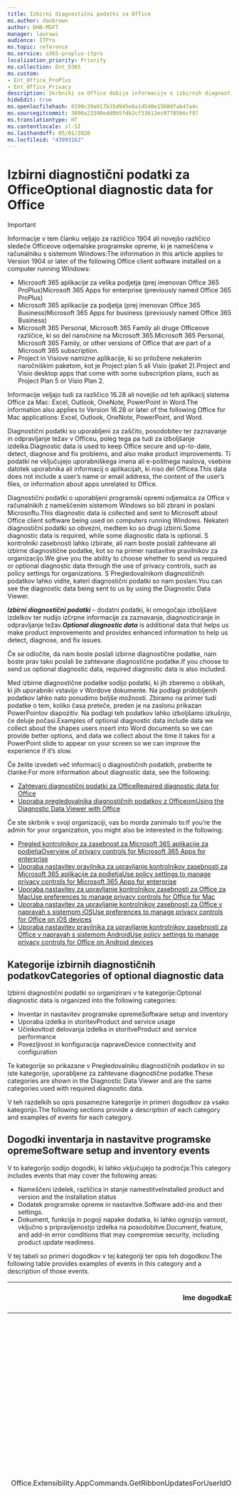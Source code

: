```yaml
---
title: Izbirni diagnostični podatki za Office
ms.author: danbrown
author: DHB-MSFT
manager: laurawi
audience: ITPro
ms.topic: reference
ms.service: o365-proplus-itpro
localization_priority: Priority
ms.collection: Ent_O365
ms.custom:
- Ent_Office_ProPlus
- Ent_Office_Privacy
description: Skrbniki za Office dobijo informacije o izbirnih diagnostičnih podatkih v Officeu, vključno z nekaterimi primeri dogodkov.
hideEdit: true
ms.openlocfilehash: 0190c29a017b35d945e6a1d540e1560dfab47a4c
ms.sourcegitcommit: 3890a23390edd0b5fdb2cf33613ec0778566cf97
ms.translationtype: HT
ms.contentlocale: sl-SI
ms.lasthandoff: 05/01/2020
ms.locfileid: "43993162"
---
```

# <a name="optional-diagnostic-data-for-office"></a><span data-ttu-id="59803-103">Izbirni diagnostični podatki za Office</span><span class="sxs-lookup"><span data-stu-id="59803-103">Optional diagnostic data for Office</span></span>

> [!IMPORTANT]
> <span data-ttu-id="59803-104">Informacije v tem članku veljajo za različico 1904 ali novejšo različico sledeče Officeove odjemalske programske opreme, ki je nameščena v računalniku s sistemom Windows:</span><span class="sxs-lookup"><span data-stu-id="59803-104">The information in this article applies to Version 1904 or later of the following Office client software installed on a computer running Windows:</span></span>
> - <span data-ttu-id="59803-105">Microsoft 365 aplikacije za velika podjetja (prej imenovan Office 365 ProPlus)</span><span class="sxs-lookup"><span data-stu-id="59803-105">Microsoft 365 Apps for enterprise (previously named Office 365 ProPlus)</span></span>
> - <span data-ttu-id="59803-106">Microsoft 365 aplikacije za podjetja (prej imenovan Office 365 Business)</span><span class="sxs-lookup"><span data-stu-id="59803-106">Microsoft 365 Apps for business (previously named Office 365 Business)</span></span>
> - <span data-ttu-id="59803-107">Microsoft 365 Personal, Microsoft 365 Family ali druge Officeove različice, ki so del naročnine na Microsoft 365.</span><span class="sxs-lookup"><span data-stu-id="59803-107">Microsoft 365 Personal, Microsoft 365 Family, or other versions of Office that are part of a Microsoft 365 subscription.</span></span>
> - <span data-ttu-id="59803-108">Project in Visiove namizne aplikacije, ki so priložene nekaterim naročniškim paketom, kot je Project plan 5 ali Visio (paket 2).</span><span class="sxs-lookup"><span data-stu-id="59803-108">Project and Visio desktop apps that come with some subscription plans, such as Project Plan 5 or Visio Plan 2.</span></span>
>
> <span data-ttu-id="59803-109">Informacije veljajo tudi za različico 16.28 ali novejšo od teh aplikacij sistema Office za Mac: Excel, Outlook, OneNote, PowerPoint in Word.</span><span class="sxs-lookup"><span data-stu-id="59803-109">The information also applies to Version 16.28 or later of the following Office for Mac applications: Excel, Outlook, OneNote, PowerPoint, and Word.</span></span>

<span data-ttu-id="59803-110">Diagnostični podatki so uporabljeni za zaščito, posodobitev ter zaznavanje in odpravljanje težav v Officeu, poleg tega pa tudi za izboljšanje izdelka.</span><span class="sxs-lookup"><span data-stu-id="59803-110">Diagnostic data is used to keep Office secure and up-to-date, detect, diagnose and fix problems, and also make product improvements.</span></span> <span data-ttu-id="59803-111">Ti podatki ne vključujejo uporabniškega imena ali e-poštnega naslova, vsebine datotek uporabnika ali informacij o aplikacijah, ki niso del Officea.</span><span class="sxs-lookup"><span data-stu-id="59803-111">This data does not include a user’s name or email address, the content of the user’s files, or information about apps unrelated to Office.</span></span>

<span data-ttu-id="59803-112">Diagnostični podatki o uporabljeni programski opremi odjemalca za Office v računalnikih z nameščenim sistemom Windows so bili zbrani in poslani Microsoftu.</span><span class="sxs-lookup"><span data-stu-id="59803-112">This diagnostic data is collected and sent to Microsoft about Office client software being used on computers running Windows.</span></span> <span data-ttu-id="59803-113">Nekateri diagnostični podatki so obvezni, medtem ko so drugi izbirni.</span><span class="sxs-lookup"><span data-stu-id="59803-113">Some diagnostic data is required, while some diagnostic data is optional.</span></span> <span data-ttu-id="59803-114">S kontrolniki zasebnosti lahko izbirate, ali nam boste poslali zahtevane ali izbirne diagnostične podatke, kot so na primer nastavitve pravilnikov za organizacijo.</span><span class="sxs-lookup"><span data-stu-id="59803-114">We give you the ability to choose whether to send us required or optional diagnostic data through the use of privacy controls, such as policy settings for organizations.</span></span> <span data-ttu-id="59803-115">S Pregledovalnikom diagnostičnih podatkov lahko vidite, kateri diagnostični podatki so nam poslani.</span><span class="sxs-lookup"><span data-stu-id="59803-115">You can see the diagnostic data being sent to us by using the Diagnostic Data Viewer.</span></span>

<span data-ttu-id="59803-116">***Izbirni diagnostični podatki*** – dodatni podatki, ki omogočajo izboljšave izdelkov ter nudijo izčrpne informacije za zaznavanje, diagnosticiranje in odpravljanje težav.</span><span class="sxs-lookup"><span data-stu-id="59803-116">***Optional diagnostic data*** is additional data that helps us make product improvements and provides enhanced information to help us detect, diagnose, and fix issues.</span></span>

<span data-ttu-id="59803-117">Če se odločite, da nam boste poslali izbirne diagnostične podatke, nam boste prav tako poslali še zahtevane diagnostične podatke.</span><span class="sxs-lookup"><span data-stu-id="59803-117">If you choose to send us optional diagnostic data, required diagnostic data is also included.</span></span>

<span data-ttu-id="59803-118">Med izbirne diagnostične podatke sodijo podatki, ki jih zberemo o oblikah, ki jih uporabniki vstavijo v Wordove dokumente. Na podlagi pridobljenih podatkov lahko nato ponudimo boljše možnosti. Zbiramo na primer tudi podatke o tem, koliko časa preteče, preden je na zaslonu prikazan PowerPointov diapozitiv. Na podlagi teh podatkov lahko izboljšamo izkušnjo, če deluje počasi.</span><span class="sxs-lookup"><span data-stu-id="59803-118">Examples of optional diagnostic data include data we collect about the shapes users insert into Word documents so we can provide better options, and data we collect about the time it takes for a PowerPoint slide to appear on your screen so we can improve the experience if it’s slow.</span></span>

<span data-ttu-id="59803-119">Če želite izvedeti več informacij o diagnostičnih podatkih, preberite te članke:</span><span class="sxs-lookup"><span data-stu-id="59803-119">For more information about diagnostic data, see the following:</span></span>

- [<span data-ttu-id="59803-120">Zahtevani diagnostični podatki za Office</span><span class="sxs-lookup"><span data-stu-id="59803-120">Required diagnostic data for Office</span></span>](required-diagnostic-data.md)
- [<span data-ttu-id="59803-121">Uporaba pregledovalnika diagnostičnih podatkov z Officeom</span><span class="sxs-lookup"><span data-stu-id="59803-121">Using the Diagnostic Data Viewer with Office</span></span>](https://support.office.com/article/cf761ce9-d805-4c60-a339-4e07f3182855)

<span data-ttu-id="59803-122">Če ste skrbnik v svoji organizaciji, vas bo morda zanimalo to:</span><span class="sxs-lookup"><span data-stu-id="59803-122">If you’re the admin for your organization, you might also be interested in the following:</span></span>

- [<span data-ttu-id="59803-123">Pregled kontrolnikov za zasebnost za Microsoft 365 aplikacije za podjetja</span><span class="sxs-lookup"><span data-stu-id="59803-123">Overview of privacy controls for Microsoft 365 Apps for enterprise</span></span>](overview-privacy-controls.md)
- [<span data-ttu-id="59803-124">Uporaba nastavitev pravilnika za upravljanje kontrolnikov zasebnosti za Microsoft 365 aplikacije za podjetja</span><span class="sxs-lookup"><span data-stu-id="59803-124">Use policy settings to manage privacy controls for Microsoft 365 Apps for enterprise</span></span>](manage-privacy-controls.md)
- [<span data-ttu-id="59803-125">Uporaba nastavitev za upravljanje kontrolnikov zasebnosti za Office za Mac</span><span class="sxs-lookup"><span data-stu-id="59803-125">Use preferences to manage privacy controls for Office for Mac</span></span>](mac-privacy-preferences.md)
- [<span data-ttu-id="59803-126">Uporaba nastavitev za upravljanje kontrolnikov zasebnosti za Office v napravah s sistemom iOS</span><span class="sxs-lookup"><span data-stu-id="59803-126">Use preferences to manage privacy controls for Office on iOS devices</span></span>](ios-privacy-preferences.md)
- [<span data-ttu-id="59803-127">Uporaba nastavitev pravilnika za upravljanje kontrolnikov zasebnosti za Office v napravah s sistemom Android</span><span class="sxs-lookup"><span data-stu-id="59803-127">Use policy settings to manage privacy controls for Office on Android devices</span></span>](android-privacy-controls.md)

## <a name="categories-of-optional-diagnostic-data"></a><span data-ttu-id="59803-128">Kategorije izbirnih diagnostičnih podatkov</span><span class="sxs-lookup"><span data-stu-id="59803-128">Categories of optional diagnostic data</span></span>

<span data-ttu-id="59803-129">Izbirni diagnostični podatki so organizirani v te kategorije:</span><span class="sxs-lookup"><span data-stu-id="59803-129">Optional diagnostic data is organized into the following categories:</span></span>

- <span data-ttu-id="59803-130">Inventar in nastavitev programske opreme</span><span class="sxs-lookup"><span data-stu-id="59803-130">Software setup and inventory</span></span>
- <span data-ttu-id="59803-131">Uporaba izdelka in storitev</span><span class="sxs-lookup"><span data-stu-id="59803-131">Product and service usage</span></span>
- <span data-ttu-id="59803-132">Učinkovitost delovanja izdelka in storitve</span><span class="sxs-lookup"><span data-stu-id="59803-132">Product and service performance</span></span>
- <span data-ttu-id="59803-133">Povezljivost in konfiguracija naprave</span><span class="sxs-lookup"><span data-stu-id="59803-133">Device connectivity and configuration</span></span>

<span data-ttu-id="59803-134">Te kategorije so prikazane v Pregledovalniku diagnostičnih podatkov in so iste kategorije, uporabljene za zahtevane diagnostične podatke.</span><span class="sxs-lookup"><span data-stu-id="59803-134">These categories are shown in the Diagnostic Data Viewer and are the same categories used with required diagnostic data.</span></span>

<span data-ttu-id="59803-135">V teh razdelkih so opis posamezne kategorije in primeri dogodkov za vsako kategorijo.</span><span class="sxs-lookup"><span data-stu-id="59803-135">The following sections provide a description of each category and examples of events for each category.</span></span>

## <a name="software-setup-and-inventory-events"></a><span data-ttu-id="59803-136">Dogodki inventarja in nastavitve programske opreme</span><span class="sxs-lookup"><span data-stu-id="59803-136">Software setup and inventory events</span></span>

<span data-ttu-id="59803-137">V to kategorijo sodijo dogodki, ki lahko vključujejo ta področja:</span><span class="sxs-lookup"><span data-stu-id="59803-137">This category includes events that may cover the following areas:</span></span>

- <span data-ttu-id="59803-138">Nameščeni izdelek, različica in stanje namestitve</span><span class="sxs-lookup"><span data-stu-id="59803-138">Installed product and version and the installation status</span></span>
- <span data-ttu-id="59803-139">Dodatek programske opreme in nastavitve.</span><span class="sxs-lookup"><span data-stu-id="59803-139">Software add-ins and their settings.</span></span>
- <span data-ttu-id="59803-140">Dokument, funkcija in pogoji napake dodatka, ki lahko ogrozijo varnost, vključno s pripravljenostjo izdelka na posodobitve.</span><span class="sxs-lookup"><span data-stu-id="59803-140">Document, feature, and add-in error conditions that may compromise security, including product update readiness.</span></span>

<span data-ttu-id="59803-141">V tej tabeli so primeri dogodkov v tej kategoriji ter opis teh dogodkov.</span><span class="sxs-lookup"><span data-stu-id="59803-141">The following table provides examples of events in this category and a description of those events.</span></span>

| <span data-ttu-id="59803-142">**Ime dogodka**</span><span class="sxs-lookup"><span data-stu-id="59803-142">**Event name**</span></span>   | <span data-ttu-id="59803-143">**Opis dogodka**</span><span class="sxs-lookup"><span data-stu-id="59803-143">**Event description**</span></span>  |
| ---- | ---- |
| <span data-ttu-id="59803-144">Office.Extensibility.AppCommands.GetRibbonUpdatesForUserId</span><span class="sxs-lookup"><span data-stu-id="59803-144">Office.Extensibility.AppCommands.GetRibbonUpdatesForUserId</span></span> | <span data-ttu-id="59803-145">Ta dogodek označuje, ali Word uspešno posodobi trak v Wordovem uporabniškem vmesniku, ko uporabnik spremeni svojo identiteto.</span><span class="sxs-lookup"><span data-stu-id="59803-145">This event indicates whether Word successfully updates the Ribbon in the Word User Interface when the user changes their identity.</span></span> <span data-ttu-id="59803-146">S tem dogodkom zaznamo napačne nastavitve in druge težave, ki lahko vplivajo na Officeov uporabniški vmesnik.</span><span class="sxs-lookup"><span data-stu-id="59803-146">We use this event to detect incorrect setup and other issues that would affect the Office user interface.</span></span> |
| <span data-ttu-id="59803-147">Office.Extensibility.AppCommands.AppCmdInstall</span><span class="sxs-lookup"><span data-stu-id="59803-147">Office.Extensibility.AppCommands.AppCmdInstall</span></span>   | <span data-ttu-id="59803-148">V tem dogodku so informacije o Officeovem dodatku, ki ga je uporabnik namestil, vključno z ID-jem aplikacije, graditvijo in različico operacijskega sistema, uspehom namestitve ter trajanjem namestitve.</span><span class="sxs-lookup"><span data-stu-id="59803-148">This event provides information about the Office add-in that the user has installed, including app ID, operating system build and version, success of installation, and duration of install.</span></span>  |

## <a name="product-and-service-usage-events"></a><span data-ttu-id="59803-149">Dogodki uporabe izdelka in storitve</span><span class="sxs-lookup"><span data-stu-id="59803-149">Product and service usage events</span></span>

<span data-ttu-id="59803-150">V to kategorijo sodijo dogodki, ki lahko vključujejo ta področja:</span><span class="sxs-lookup"><span data-stu-id="59803-150">This category includes events that may cover the following areas:</span></span>

- <span data-ttu-id="59803-151">Uspešnost delovanja aplikacije.</span><span class="sxs-lookup"><span data-stu-id="59803-151">Success of application functionality.</span></span> <span data-ttu-id="59803-152">Omejeno na odpiranje in zapiranje aplikacije in dokumentov, urejanje datoteke ter skupna raba datoteke (sodelovanje).</span><span class="sxs-lookup"><span data-stu-id="59803-152">Limited to opening and closing of the application and documents, file editing, and file sharing (collaboration).</span></span>
- <span data-ttu-id="59803-153">Določanje, ali je prišlo do specifičnih dogodkov funkcije, kot sta zagon ali zaustavitev, in funkcije, ki se izvaja.</span><span class="sxs-lookup"><span data-stu-id="59803-153">Determination if specific feature events have occurred, such as start or stop, and if feature is running.</span></span>
- <span data-ttu-id="59803-154">Officeove funkcije dostopnosti</span><span class="sxs-lookup"><span data-stu-id="59803-154">Office accessibility features</span></span>

<span data-ttu-id="59803-155">V tej tabeli so primeri dogodkov v tej kategoriji ter opis teh dogodkov.</span><span class="sxs-lookup"><span data-stu-id="59803-155">The following table provides examples of events in this category and a description of those events.</span></span>

| <span data-ttu-id="59803-156">**Ime dogodka**</span><span class="sxs-lookup"><span data-stu-id="59803-156">**Event name**</span></span>   | <span data-ttu-id="59803-157">**Opis dogodka**</span><span class="sxs-lookup"><span data-stu-id="59803-157">**Event description**</span></span>  |
| ------ | ------- |
| <span data-ttu-id="59803-158">Office.Word.Commanding.Highlight</span><span class="sxs-lookup"><span data-stu-id="59803-158">Office.Word.Commanding.Highlight</span></span>  | <span data-ttu-id="59803-159">Ta dogodek označuje, ali je Word izvedel ukaz za označevanje besedila.</span><span class="sxs-lookup"><span data-stu-id="59803-159">This event indicates Word has executed the command to highlight text.</span></span> <span data-ttu-id="59803-160">S tem dogodkom zaznamo napake v ukazu za označevanje besedila.</span><span class="sxs-lookup"><span data-stu-id="59803-160">We use this event to detect errors in the text-highlight command.</span></span>  |
| <span data-ttu-id="59803-161">Office.Translator.AddInLoaded</span><span class="sxs-lookup"><span data-stu-id="59803-161">Office.Translator.AddInLoaded</span></span>   | <span data-ttu-id="59803-162">Signal obveščanja o izvajanju programa, ki označuje, da je bila funkcija prevajalca uspešno naložena in upodobljena.</span><span class="sxs-lookup"><span data-stu-id="59803-162">A heartbeat to indicate that the translator feature has been loaded and rendered successfully.</span></span>  |
| <span data-ttu-id="59803-163">Office.Graphics.GVizInsertShape</span><span class="sxs-lookup"><span data-stu-id="59803-163">Office.Graphics.GVizInsertShape</span></span> |<span data-ttu-id="59803-164">Spremlja uporabo funkcije »Vstavi obliko« v Wordu, poleg tega pa poroča podrobnosti o vrstah oblik, ki so vstavljene, in iz katerega vira so pridobljene.</span><span class="sxs-lookup"><span data-stu-id="59803-164">Tracks the usage of the Insert Shape feature in Word and also reports details of types of shapes inserted and from which source.</span></span>| 
| <span data-ttu-id="59803-165">Office.PowerPoint.PPT.Desktop.SummaryZoomInsertionRule</span><span class="sxs-lookup"><span data-stu-id="59803-165">Office.PowerPoint.PPT.Desktop.SummaryZoomInsertionRule</span></span>   | <span data-ttu-id="59803-166">Ta element določa, ali so v dokumentu razdelki, ko uporabnik vstavlja zumiranje povzetka, in ali uporabnik izbriše obstoječe razdelke.</span><span class="sxs-lookup"><span data-stu-id="59803-166">This event determines if there are any sections present in a document when the user is inserting Summary Zoom and if the user chooses to delete existing sections.</span></span> |
| <span data-ttu-id="59803-167">Office.Security.SecureReaderHost.ProtectedViewValidation</span><span class="sxs-lookup"><span data-stu-id="59803-167">Office.Security.SecureReaderHost.ProtectedViewValidation</span></span> | <span data-ttu-id="59803-168">Spremlja, kdaj in zakaj je datoteka odprta v zaščitenem pogledu.</span><span class="sxs-lookup"><span data-stu-id="59803-168">Tracks when and why a file is opened in Protected View.</span></span> <span data-ttu-id="59803-169">Uporabljeno za diagnosticiranje pogojev, zaradi katerih zaščiteni pogled morda ni pravilno sprožen. Na ta način je zagotovljeno pravilno delovanje funkcije.</span><span class="sxs-lookup"><span data-stu-id="59803-169">Used to diagnose conditions where Protected View may not be correctly triggered to ensure the feature is working properly.</span></span> |

## <a name="product-and-service-performance-events"></a><span data-ttu-id="59803-170">Dogodki delovanja izdelka in storitve</span><span class="sxs-lookup"><span data-stu-id="59803-170">Product and service performance events</span></span>

<span data-ttu-id="59803-171">V to kategorijo sodijo dogodki, ki lahko vključujejo ta področja:</span><span class="sxs-lookup"><span data-stu-id="59803-171">This category includes events that may cover the following areas:</span></span>

- <span data-ttu-id="59803-172">Obstaja nepričakovana aplikacija (se zruši) in stanje te aplikacije, ko pride do tega.</span><span class="sxs-lookup"><span data-stu-id="59803-172">Unexpected application exits (crashes) and the state of the application when that happens.</span></span>
- <span data-ttu-id="59803-173">Slab odzivni čas ali slaba učinkovitost za scenarije, kot sta zagon aplikacije ali odpiranje datoteke.</span><span class="sxs-lookup"><span data-stu-id="59803-173">Poor response time or performance for scenarios such as application start up or opening a file.</span></span>
- <span data-ttu-id="59803-174">Napake v delovanju funkcije ali uporabniške izkušnje.</span><span class="sxs-lookup"><span data-stu-id="59803-174">Errors in functionality of a feature or user experience.</span></span>

<span data-ttu-id="59803-175">V tej tabeli so primeri dogodkov v tej kategoriji ter opis teh dogodkov.</span><span class="sxs-lookup"><span data-stu-id="59803-175">The following table provides examples of events in this category and a description of those events.</span></span>

| <span data-ttu-id="59803-176">**Ime dogodka**</span><span class="sxs-lookup"><span data-stu-id="59803-176">**Event name**</span></span>    | <span data-ttu-id="59803-177">**Opis dogodka**</span><span class="sxs-lookup"><span data-stu-id="59803-177">**Event description**</span></span>   |
| --------------- | -------------- |
| <span data-ttu-id="59803-178">Office.Word.Word.CoreSaveTime100ns</span><span class="sxs-lookup"><span data-stu-id="59803-178">Office.Word.Word.CoreSaveTime100ns</span></span>     | <span data-ttu-id="59803-179">Ta dogodek zabeleži podatke o učinkovitosti dejanja shranjevanja dokumenta v Wordu.</span><span class="sxs-lookup"><span data-stu-id="59803-179">This event logs the performance of a document save activity by Word.</span></span> <span data-ttu-id="59803-180">S tem dogodkom zaznamo napake in težave z učinkovitostjo delovanja v dejavnosti shranjevanja dokumenta v Wordu.</span><span class="sxs-lookup"><span data-stu-id="59803-180">We use this event to detect errors and performance issues in the Word save document activity.</span></span>|
| <span data-ttu-id="59803-181">Office.Identity.SignInForWamAccountAad</span><span class="sxs-lookup"><span data-stu-id="59803-181">Office.Identity.SignInForWamAccountAad</span></span>  | <span data-ttu-id="59803-182">Ta dogodek je poslan, ko je uporabnik vpisan v račun storitve Azure Active Directory s knjižnico Web Account Manager (WAM).</span><span class="sxs-lookup"><span data-stu-id="59803-182">This event is sent when a user is signed in to an Azure Active Directory account with Web Account Manager (WAM) library.</span></span> <span data-ttu-id="59803-183">Ta dogodek pošlje metapodatke, kot so ime aplikacije, različica aplikacije in koda napake, če dogodek ni uspel.</span><span class="sxs-lookup"><span data-stu-id="59803-183">This event sends metadata such as AppName, AppVersion, and ErrorCode if the event failed.</span></span> |
| <span data-ttu-id="59803-184">Office.PowerPoint.PPT.Desktop.FileOpen.FirstSlideMasterThumbnailRenderTime</span><span class="sxs-lookup"><span data-stu-id="59803-184">Office.PowerPoint.PPT.Desktop.FileOpen.FirstSlideMasterThumbnailRenderTime</span></span> | <span data-ttu-id="59803-185">Ta dogodek zbere podatke o času, potrebnem za upodobitev prve sličice matrice v PowerPointu.</span><span class="sxs-lookup"><span data-stu-id="59803-185">This event collects the length of time it takes to render the first slide master thumbnail in PowerPoint.</span></span>  |
| <span data-ttu-id="59803-186">Office.Extensibility.Diagnostics</span><span class="sxs-lookup"><span data-stu-id="59803-186">Office.Extensibility.Diagnostics</span></span>   | <span data-ttu-id="59803-187">Ta dogodek nudi splošne diagnostične informacije za Officeove dodatke, kot so poročila o zrušitvi, za odpravljanje napak.</span><span class="sxs-lookup"><span data-stu-id="59803-187">This event provides general diagnostic information for Office add-ins, such as crash reports for debugging.</span></span>|

## <a name="device-connectivity-and-configuration-events"></a><span data-ttu-id="59803-188">Dogodki povezljivosti in konfiguracije naprave</span><span class="sxs-lookup"><span data-stu-id="59803-188">Device connectivity and configuration events</span></span>

<span data-ttu-id="59803-189">V to kategorijo sodijo dogodki, ki lahko vključujejo ta področja:</span><span class="sxs-lookup"><span data-stu-id="59803-189">This category includes events that may cover the following areas:</span></span>

- <span data-ttu-id="59803-190">Stanje omrežne povezave in nastavitve naprave, kot je pomnilnik.</span><span class="sxs-lookup"><span data-stu-id="59803-190">Network connection state and device settings, such as memory.</span></span>

<span data-ttu-id="59803-191">V tej tabeli so primeri dogodkov v tej kategoriji ter opis teh dogodkov.</span><span class="sxs-lookup"><span data-stu-id="59803-191">The following table provides examples of events in this category and a description of those events.</span></span>

| <span data-ttu-id="59803-192">**Ime dogodka**</span><span class="sxs-lookup"><span data-stu-id="59803-192">**Event name**</span></span>                    | <span data-ttu-id="59803-193">**Opis dogodka**</span><span class="sxs-lookup"><span data-stu-id="59803-193">**Event description**</span></span>                                                                                                                                                     |
| ------ | ----- |
| <span data-ttu-id="59803-194">Office.Graphics.ArtViewValidate</span><span class="sxs-lookup"><span data-stu-id="59803-194">Office.Graphics.ArtViewValidate</span></span> | <span data-ttu-id="59803-195">Ta dogodek zabeleži preverjanje rezultatov pogleda grafike, ki podpira uporabniški vmesnik grafike.</span><span class="sxs-lookup"><span data-stu-id="59803-195">This event logs validation the results of Graphics View that supports Graphics User Interface.</span></span> <span data-ttu-id="59803-196">Z dogodkom zberemo podatke o uporabi in napakah pri upodabljanju grafike.</span><span class="sxs-lookup"><span data-stu-id="59803-196">We use the event to collect usage and error data about graphics rendering.</span></span> |
| <span data-ttu-id="59803-197">Office.Graphics.ARCExceptionScope</span><span class="sxs-lookup"><span data-stu-id="59803-197">Office.Graphics.ARCExceptionScope</span></span> | <span data-ttu-id="59803-198">Ta dogodek spremlja napake upodabljanja, ki prihajajo iz mehanizma za upodabljanje.</span><span class="sxs-lookup"><span data-stu-id="59803-198">This event tracks rendering failures coming from the rendering engine.</span></span> |
| <span data-ttu-id="59803-199">Office.Extensibility.ODPLatency</span><span class="sxs-lookup"><span data-stu-id="59803-199">Office.Extensibility.ODPLatency</span></span>   | <span data-ttu-id="59803-200">Ta dogodek nudi informacije o povezavi in hitrosti uporabnikovega omrežja.</span><span class="sxs-lookup"><span data-stu-id="59803-200">This event provides information about the user’s network connection and speed.</span></span>     |

